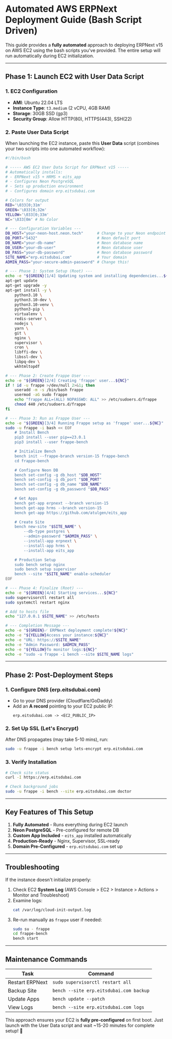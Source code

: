 # **Automated AWS ERPNext Deployment Guide (Bash Script Driven)**

This guide provides a **fully automated** approach to deploying ERPNext v15 on AWS EC2 using the bash scripts you've provided. The entire setup will run automatically during EC2 initialization.

---

## **Phase 1: Launch EC2 with User Data Script**

### **1. EC2 Configuration**

- **AMI**: Ubuntu 22.04 LTS
- **Instance Type**: `t3.medium` (2 vCPU, 4GB RAM)
- **Storage**: 30GB SSD (gp3)
- **Security Group**: Allow HTTP(80), HTTPS(443), SSH(22)

### **2. Paste User Data Script**

When launching the EC2 instance, paste this **User Data** script (combines your two scripts into one automated workflow):

```bash
#!/bin/bash

# ----- AWS EC2 User Data Script for ERPNext v15 -----
# Automatically installs:
# - ERPNext v15 + HRMS + eits_app
# - Configures Neon PostgreSQL
# - Sets up production environment
# - Configures domain erp.eitsdubai.com

# Colors for output
RED='\033[0;31m'
GREEN='\033[0;32m'
YELLOW='\033[0;33m'
NC='\033[0m' # No Color

# --- Configuration Variables ---
DB_HOST="your-neon-host.neon.tech"      # Change to your Neon endpoint
DB_PORT="5432"                          # Neon default port
DB_NAME="your-db-name"                  # Neon database name
DB_USER="your-db-user"                  # Neon database user
DB_PASS="your-db-password"              # Neon database password
SITE_NAME="erp.eitsdubai.com"           # Your domain
ADMIN_PASS="your-secure-admin-password" # Change this!

# --- Phase 1: System Setup (Root) ---
echo -e "${GREEN}[1/4] Updating system and installing dependencies...${NC}"
apt-get update
apt-get upgrade -y
apt-get install -y \
    python3.10 \
    python3.10-dev \
    python3.10-venv \
    python3-pip \
    virtualenv \
    redis-server \
    nodejs \
    yarn \
    git \
    nginx \
    supervisor \
    cron \
    libffi-dev \
    libssl-dev \
    libpq-dev \
    wkhtmltopdf

# --- Phase 2: Create Frappe User ---
echo -e "${GREEN}[2/4] Creating 'frappe' user...${NC}"
if ! id -u frappe >/dev/null 2>&1; then
    useradd -m -s /bin/bash frappe
    usermod -aG sudo frappe
    echo "frappe ALL=(ALL) NOPASSWD: ALL" >> /etc/sudoers.d/frappe
    chmod 440 /etc/sudoers.d/frappe
fi

# --- Phase 3: Run as Frappe User ---
echo -e "${GREEN}[3/4] Running Frappe setup as 'frappe' user...${NC}"
sudo -u frappe -i bash << EOF
    # Install Bench
    pip3 install --user pip==23.0.1
    pip3 install --user frappe-bench

    # Initialize Bench
    bench init --frappe-branch version-15 frappe-bench
    cd frappe-bench

    # Configure Neon DB
    bench set-config -g db_host "$DB_HOST"
    bench set-config -g db_port "$DB_PORT"
    bench set-config -g db_name "$DB_NAME"
    bench set-config -g db_password "$DB_PASS"

    # Get Apps
    bench get-app erpnext --branch version-15
    bench get-app hrms --branch version-15
    bench get-app https://github.com/atulgen/eits_app

    # Create Site
    bench new-site "$SITE_NAME" \
        --db-type postgres \
        --admin-password "$ADMIN_PASS" \
        --install-app erpnext \
        --install-app hrms \
        --install-app eits_app

    # Production Setup
    sudo bench setup nginx
    sudo bench setup supervisor
    bench --site "$SITE_NAME" enable-scheduler
EOF

# --- Phase 4: Finalize (Root) ---
echo -e "${GREEN}[4/4] Starting services...${NC}"
sudo supervisorctl restart all
sudo systemctl restart nginx

# Add to hosts file
echo "127.0.0.1 $SITE_NAME" >> /etc/hosts

# --- Completion Message ---
echo -e "${GREEN}✅ ERPNext deployment complete!${NC}"
echo -e "${YELLOW}Access your instance:${NC}"
echo -e "URL: https://$SITE_NAME"
echo -e "Admin Password: $ADMIN_PASS"
echo -e "${YELLOW}To monitor logs:${NC}"
echo -e "sudo -u frappe -i bench --site $SITE_NAME logs"
```

---

## **Phase 2: Post-Deployment Steps**

### **1. Configure DNS (erp.eitsdubai.com)**

- Go to your DNS provider (Cloudflare/GoDaddy)
- Add an **A record** pointing to your EC2 public IP:
  ```
  erp.eitsdubai.com -> <EC2_PUBLIC_IP>
  ```

### **2. Set Up SSL (Let's Encrypt)**

After DNS propagates (may take 5-10 mins), run:

```bash
sudo -u frappe -i bench setup lets-encrypt erp.eitsdubai.com
```

### **3. Verify Installation**

```bash
# Check site status
curl -I https://erp.eitsdubai.com

# Check background jobs
sudo -u frappe -i bench --site erp.eitsdubai.com doctor
```

---

## **Key Features of This Setup**

1. **Fully Automated** - Runs everything during EC2 launch
2. **Neon PostgreSQL** - Pre-configured for remote DB
3. **Custom App Included** - `eits_app` installed automatically
4. **Production-Ready** - Nginx, Supervisor, SSL-ready
5. **Domain Pre-Configured** - `erp.eitsdubai.com` set up

---

## **Troubleshooting**

If the instance doesn't initialize properly:

1. Check EC2 **System Log** (AWS Console > EC2 > Instance > Actions > Monitor and Troubleshoot)
2. Examine logs:
   ```bash
   cat /var/log/cloud-init-output.log
   ```
3. Re-run manually as `frappe` user if needed:
   ```bash
   sudo su - frappe
   cd frappe-bench
   bench start
   ```

---

## **Maintenance Commands**

| Task            | Command                                 |
| --------------- | --------------------------------------- |
| Restart ERPNext | `sudo supervisorctl restart all`        |
| Backup Site     | `bench --site erp.eitsdubai.com backup` |
| Update Apps     | `bench update --patch`                  |
| View Logs       | `bench --site erp.eitsdubai.com logs`   |

This approach ensures your EC2 is **fully pre-configured** on first boot. Just launch with the User Data script and wait ~15-20 minutes for complete setup! 🚀
